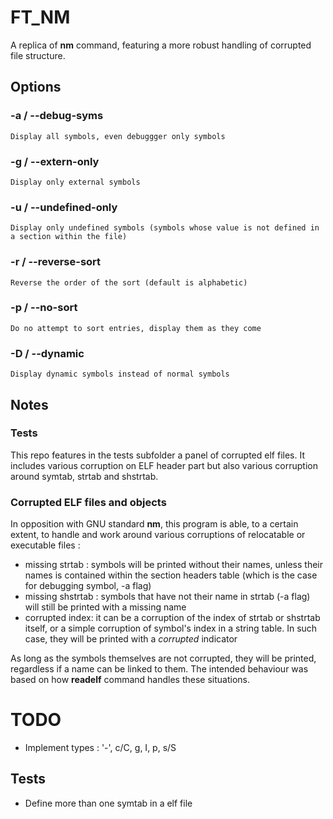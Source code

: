 # FT_NM

A replica of **nm** command, featuring a more robust handling of corrupted file structure.

## Options

### -a / --debug-syms
	Display all symbols, even debuggger only symbols

### -g / --extern-only
	Display only external symbols

### -u / --undefined-only
	Display only undefined symbols (symbols whose value is not defined in a section within the file)

### -r / --reverse-sort
	Reverse the order of the sort (default is alphabetic)

### -p / --no-sort
	Do no attempt to sort entries, display them as they come

### -D / --dynamic
	Display dynamic symbols instead of normal symbols

## Notes

### Tests

This repo features in the tests subfolder a panel of corrupted elf files. It includes various corruption on ELF header part but also various corruption around symtab, strtab and shstrtab.

### Corrupted ELF files and objects

In opposition with GNU standard **nm**, this program is able, to a certain extent, to handle and work around various corruptions of relocatable or executable files :
* missing strtab : symbols will be printed without their names, unless their names is contained within the section headers table (which is the case for debugging symbol, -a flag)
* missing shstrtab : symbols that have not their name in strtab (-a flag) will still be printed with a missing name
* corrupted index: it can be a corruption of the index of strtab or shstrtab itself, or a simple corruption of symbol's index in a string table. In such case, they will be printed with a *corrupted* indicator

As long as the symbols themselves are not corrupted, they will be printed, regardless if a name can be linked to them. The intended behaviour was based on how **readelf** command handles these situations. 
	
# TODO

* Implement types : '-', c/C, g, I, p, s/S

## Tests
* Define more than one symtab in a elf file
